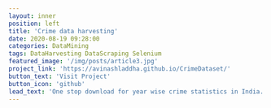 ```yaml
---
layout: inner
position: left
title: 'Crime data harvesting'
date: 2020-08-19 09:28:00
categories: DataMining
tags: DataHarvesting DataScraping Selenium
featured_image: '/img/posts/article3.jpg'
project_link: 'https://avinashladdha.github.io/CrimeDataset/'
button_text: 'Visit Project'
button_icon: 'github'
lead_text: 'One stop download for year wise crime statistics in India.'
---
```


